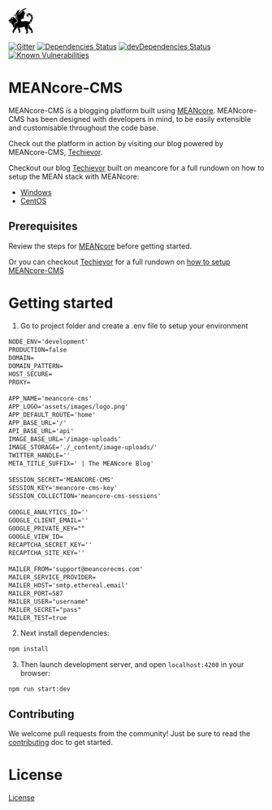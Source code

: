 [![MEANcore-CMS Logo](https://github.com/mrdav30/MEANcore-CMS/blob/meancore-cms/client/assets/images/logo.png)](https://github.com/mrdav30/MEANcore-CMS)

[![Gitter](https://badges.gitter.im/Join%20Chat.svg)](https://gitter.im/MEANcore-CMS/community#)
[![Dependencies Status](https://david-dm.org/mrdav30/MEANcore-CMS.svg)](https://david-dm.org/mrdav30/MEANcore-CMS)
[![devDependencies Status](https://david-dm.org/mrdav30/MEANcore-CMS/dev-status.svg)](https://david-dm.org/mrdav30/MEANcore-CMS?type=dev)
[![Known Vulnerabilities](https://snyk.io/test/github/mrdav30/MEANcore-CMS/badge.svg?targetFile=package.json)](https://snyk.io/test/github/mrdav30/MEANcore-CMS?targetFile=package.json)

# MEANcore-CMS

MEANcore-CMS is a blogging platform built using [MEANcore](https://github.com/mrdav30/MEANcore). MEANcore-CMS has been designed with developers in mind, to be easily extensible and customisable throughout the code base.

Check out the platform in action by visiting our blog powered by MEANcore-CMS, [Techievor](https://techievor.com).

Checkout our blog [Techievor](https://techievor.com) built on meancore for a full rundown on how to setup the MEAN stack with MEANcore:
* [Windows](https://techievor.com/blog/post/2019/02/28/how-to-install-the-mean-stack-on-windows)
* [CentOS](https://techievor.com/blog/post/2019/03/03/how-to-install-the-mean-stack-on-centos)

## Prerequisites
Review the steps for [MEANcore](https://github.com/mrdav30/MEANcore) before getting started.

Or you can checkout [Techievor](https://techievor.com) for a full rundown on [how to setup MEANcore-CMS](https://techievor.com/blog/post/2019/03/05/meancore-cms-mean-stack-cms-blogging-platform)

# Getting started

1. Go to project folder and create a .env file to setup your environment
```
NODE_ENV='development'
PRODUCTION=false
DOMAIN=
DOMAIN_PATTERN=
HOST_SECURE=
PROXY=

APP_NAME='meancore-cms'
APP_LOGO='assets/images/logo.png'
APP_DEFAULT_ROUTE='home'
APP_BASE_URL='/'
API_BASE_URL='api'
IMAGE_BASE_URL='/image-uploads'
IMAGE_STORAGE='./_content/image-uploads/'
TWITTER_HANDLE=''
META_TITLE_SUFFIX=' | The MEANcore Blog'

SESSION_SECRET='MEANCORE-CMS'
SESSION_KEY='meancore-cms-key'
SESSION_COLLECTION='meancore-cms-sessions'

GOOGLE_ANALYTICS_ID=''
GOOGLE_CLIENT_EMAIL=''
GOOGLE_PRIVATE_KEY=""
GOOGLE_VIEW_ID=
RECAPTCHA_SECRET_KEY=''
RECAPTCHA_SITE_KEY=''

MAILER_FROM='support@meancorecms.com'
MAILER_SERVICE_PROVIDER=
MAILER_HOST='smtp.ethereal.email'
MAILER_PORT=587
MAILER_USER="username"
MAILER_SECRET="pass"
MAILER_TEST=true
```

2. Next install dependencies:
 ```bash
 npm install
 ```

3. Then launch development server, and open `localhost:4200` in your browser:
 ```bash
 npm run start:dev
 ```

## Contributing
We welcome pull requests from the community! Just be sure to read the [contributing](https://github.com/mrdav30/MEANcore-CMS/blob/meancore-cms/CONTRIBUTING.MD) doc to get started.

# License

[License](https://github.com/mrdav30/MEANcore-CMS/blob/meancore-cms/LICENSE.MD)
